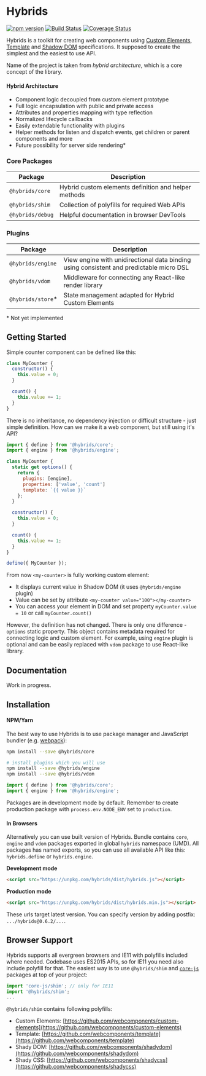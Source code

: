 # Hybrids

[![npm version](https://badge.fury.io/js/hybrids.svg)](https://badge.fury.io/js/hybrids)
[![Build Status](https://travis-ci.org/hybridsjs/hybrids.svg?branch=master)](https://travis-ci.org/hybridsjs/hybrids)
[![Coverage Status](https://coveralls.io/repos/github/hybridsjs/hybrids/badge.svg?branch=master)](https://coveralls.io/github/hybridsjs/hybrids?branch=master)

Hybrids is a toolkit for creating web components using [Custom Elements](https://www.w3.org/TR/custom-elements/), [Template](https://www.w3.org/TR/html-templates/) and [Shadow DOM](https://w3c.github.io/webcomponents/spec/shadow/) specifications. It supposed to create the simplest and the easiest to use API.

Name of the project is taken from *hybrid architecture*, which is a core concept of the library.

#### Hybrid Architecture

* Component logic decoupled from custom element prototype
* Full logic encapsulation with public and private access
* Attributes and properties mapping with type reflection
* Normalized lifecycle callbacks
* Easily extendable functionality with plugins
* Helper methods for listen and dispatch events, get children or parent components and more
* Future possibility for server side rendering*

### Core Packages

| Package           | Description                           |
|-------------------|---------------------------------------|
| `@hybrids/core`   | Hybrid custom elements definition and helper methods |
| `@hybrids/shim`   | Collection of polyfills for required Web APIs |
| `@hybrids/debug`  | Helpful documentation in browser DevTools |

### Plugins

| Package           | Description                           |
|-------------------|---------------------------------------|
| `@hybrids/engine` | View engine with unidirectional data binding using consistent and predictable micro DSL |
| `@hybrids/vdom`   | Middleware for connecting any React-like render library |
| `@hybrids/store`*  | State management adapted for Hybrid Custom Elements |

\* Not yet implemented

## Getting Started

Simple counter component can be defined like this:

```javascript
class MyCounter {
  constructor() {
    this.value = 0;
  }

  count() {
    this.value += 1;
  }
}
```

There is no inheritance, no dependency injection or difficult structure - just simple definition. How can we make it
a web component, but still using it's API?

```javascript
import { define } from '@hybrids/core';
import { engine } from '@hybrids/engine';

class MyCounter {
  static get options() {
    return {
      plugins: [engine],
      properties: ['value', 'count']
      template: `{{ value }}`
    };
  }

  constructor() {
    this.value = 0;
  }

  count() {
    this.value += 1;
  }
}

define({ MyCounter });
```

From now `<my-counter>` is fully working custom element:

* It displays current value in Shadow DOM (it uses `@hybrids/engine` plugin)
* Value can be set by attribute `<my-counter value="100"></my-counter>`
* You can access your element in DOM and set property `myCounter.value = 10`
  or call `myCounter.count()`

However, the definition has not changed. There is only one difference - `options` static property. This object contains metadata required for connecting logic and custom element.
For example, using `engine` plugin is optional and can be easily replaced with `vdom` package to use React-like library.

## Documentation

Work in progress.

## Installation

#### NPM/Yarn

The best way to use Hybrids is to use package manager and JavaScript bundler (e.g. [webpack](https://webpack.js.org/)):

```bash
npm install --save @hybrids/core

# install plugins which you will use
npm install --save @hybrids/engine
npm install --save @hybrids/vdom
```

```javascript
import { define } from '@hybrids/core';
import { engine } from '@hybrids/engine';
```

Packages are in development mode by default. Remember to create production package with `process.env.NODE_ENV` set to `production`.

#### In Browsers

Alternatively you can use built version of Hybrids. Bundle contains `core`, `engine` and `vdom` packages exported in global `hybrids` namespace (UMD). All packages has named exports, so you can use all available API like this: `hybrids.define` or `hybrids.engine`.

**Development mode**
```html
<script src="https://unpkg.com/hybrids/dist/hybrids.js"></script>
```

**Production mode**
```html
<script src="https://unpkg.com/hybrids/dist/hybrids.min.js"></script>
```

These urls target latest version. You can specify version by adding postfix: `.../hybrids@0.6.2/...`.

## Browser Support

Hybrids supports all evergreen browsers and IE11 with polyfills included where needed. Codebase uses ES2015 APIs, so for IE11 you need also include polyfill for that. The easiest way is to use `@hybrids/shim`  and [`core-js`](https://github.com/zloirock/core-js) packages at top of your project:

```javascript
import 'core-js/shim'; // only for IE11
import '@hybrids/shim';
...
```

`@hybrids/shim` contains following polyfills:

* Custom Elements: [https://github.com/webcomponents/custom-elements](https://github.com/webcomponents/custom-elements)
* Template: [https://github.com/webcomponents/template](https://github.com/webcomponents/template)
* Shady DOM: [https://github.com/webcomponents/shadydom](https://github.com/webcomponents/shadydom)
* Shady CSS: [https://github.com/webcomponents/shadycss](https://github.com/webcomponents/shadycss)
